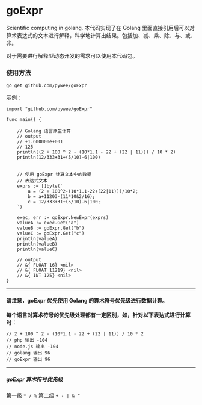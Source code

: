 # goExpr

Scientific computing in golang.
本代码实现了在 Golang 里面直接引用后可以对算术表达式的文本进行解释，科学地计算出结果。包括加、减、乘、除、与、或、非。

对于需要进行解释型动态开发的需求可以使用本代码包。

### 使用方法


```
go get github.com/pywee/goExpr
```

示例：

```
import "github.com/pywee/goExpr"

func main() {

    // Golang 语言原生计算 
    // output 
    // +1.600000e+001
    // 125
	println((2 + 100 ^ 2 - (10*1.1 - 22 + (22 | 11))) / 10 * 2)
    println(12/333+31+(5/10)-6|100)


    // 使用 goExpr 计算文本中的数据
    // 表达式文本
	exprs := []byte(`
        a = (2 + 100^2-(10*1.1-22+(22|11)))/10*2;
        b = a+11203-(11*10&2/16);
        c = 12/333+31+(5/10)-6|100;
    `)

	exec, err := goExpr.NewExpr(exprs)
    valueA := exec.Get("a")
	valueB := goExpr.Get("b")
	valueC := goExpr.Get("c")
    println(valueA)
    println(valueB)
    println(valueC)

    // output
    // &{ FLOAT 16} <nil>
    // &{ FLOAT 11219} <nil>
    // &{ INT 125} <nil>
}
```

---

####  请注意，goExpr 优先使用 Golang 的算术符号优先级进行数据计算。
**每个语言对算术符号的优先级处理都有一定区别，如，针对以下表达式进行计算时：**

``` golang
// 2 + 100 ^ 2 - (10*1.1 - 22 + (22 | 11)) / 10 * 2
// php 输出 -104
// node.js 输出 -104
// golang 输出 96
// goExpr 输出 96
```

---

##### goExpr 算术符号优先级
第一级  ``` * / % ```
第二级  ``` + - | & ^ ```
